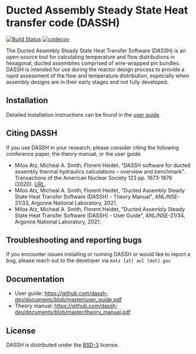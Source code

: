 # Ducted Assembly Steady State Heat transfer code (DASSH)

[![Build Status](https://travis-ci.com/dassh-dev/dassh.svg?token=9JiRbxest2oH9X8ijsPq&branch=master)](https://travis-ci.com/github/dassh-dev/dassh)
[![codecov](https://codecov.io/gh/dassh-dev/dassh/branch/master/graph/badge.svg)](https://app.codecov.io/gh/dassh-dev/dassh)

The Ducted Assembly Steady State Heat Transfer Software (DASSH) is an open-source tool for calculating temperature and flow distributions in hexagonal, ducted assemblies comprised of wire-wrapped pin bundles. DASSH is intended for use during the reactor design process to provide a rapid assessment of the flow and temperature distribution, especially when assembly designs are in their early stages and not fully developed.

## Installation
Detailed installation instructions can be found in the [user guide](https://github.com/dassh-dev/documents/blob/master/user_guide.pdf).

## Citing DASSH
If you use DASSH in your research, please consider citing the following conference paper, the theory manual, or the user guide.
* Milos Atz, Micheal A. Smith, Florent Heidet. “DASSH software for ducted assembly thermal hydraulics calculations – overview and benchmark”. Transactions of the American Nuclear Society 123 pp. 1673-1676 (2020). [URL](https://www.ans.org/pubs/transactions/article-49036/).
* Milos Atz, Micheal A. Smith, Florent Heidet, "Ducted Assembly Steady State Heat Transfer Software (DASSH) - Theory Manual", ANL/NSE-21/33, Argonne National Laboratory, 2021.
* Milos Atz, Micheal A. Smith, Florent Heidet, "Ducted Assembly Steady State Heat Transfer Software (DASSH) - User Guide", ANL/NSE-21/34, Argonne National Laboratory, 2021.

## Troubleshooting and reporting bugs
If you encounter issues installing or running DASSH or would like to report a bug, please reach out to the developer via `matz [at] anl [dot] gov`

## Documentation
* User guide: https://github.com/dassh-dev/documents/blob/master/user_guide.pdf
* Theory manual: https://github.com/dassh-dev/documents/blob/master/theory_manual.pdf

## License
DASSH is distributed under the [BSD-3](https://opensource.org/licenses/BSD-3-Clause) license.
